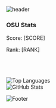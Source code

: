 ![header](https://capsule-render.vercel.app/api?type=waving&color=gradient&height=300&section=header&text=&fontSize=90)


<div align="left">
  <h3>OSU Stats</h3>
  <p>Score: [SCORE]</p>
  <p>Rank: [RANK]</p>
</div><br><br><br>

<div align="left">
  <img src="https://github-readme-stats.vercel.app/api/top-langs/?username=root39293&layout=compact" alt="Top Languages">
</div>

<div align="left">
  <img src="https://github-readme-stats.vercel.app/api?username=root39293&show_icons=true" alt="GitHub Stats">
</div>

![Footer](https://capsule-render.vercel.app/api?type=waving&color=gradient&height=200&section=footer)

